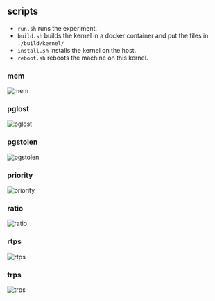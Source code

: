 ## scripts

* `run.sh` runs the experiment.
* `build.sh` builds the kernel in a docker container and put the files in `./build/kernel/`
* `install.sh` installs the kernel on the host.
* `reboot.sh` reboots the machine on this kernel.

### mem
![mem](https://image.ibb.co/cYMFQG/mem.png "mem")
### pglost
![pglost](https://image.ibb.co/fb2N5G/pglost.png "pglost")
### pgstolen
![pgstolen](https://image.ibb.co/kuwRXw/pgstolen.png "pgstolen")
### priority
![priority](https://image.ibb.co/fHw4Kb/priority.png "priority")
### ratio
![ratio](https://image.ibb.co/mDefsw/ratio.png "ratio")
### rtps
![rtps](https://image.ibb.co/caijKb/rtps.png "rtps")
### trps
![trps](https://image.ibb.co/mr2N5G/trps.png "trps")
